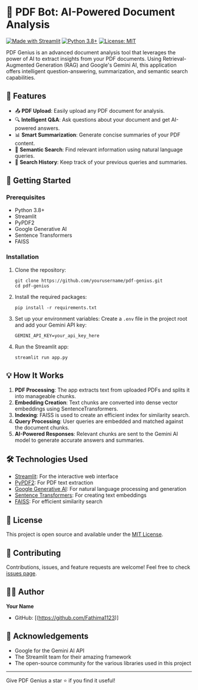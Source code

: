# 🤖 PDF Bot: AI-Powered Document Analysis

[![Made with Streamlit](https://img.shields.io/badge/Made%20with-Streamlit-1CB0F5.svg)](https://streamlit.io/)
[![Python 3.8+](https://img.shields.io/badge/python-3.8+-blue.svg)](https://www.python.org/downloads/release/python-380/)
[![License: MIT](https://img.shields.io/badge/License-MIT-yellow.svg)](https://opensource.org/licenses/MIT)

PDF Genius is an advanced document analysis tool that leverages the power of AI to extract insights from your PDF documents. Using Retrieval-Augmented Generation (RAG) and Google's Gemini AI, this application offers intelligent question-answering, summarization, and semantic search capabilities.

## 🌟 Features

- 📤 **PDF Upload**: Easily upload any PDF document for analysis.
- 🔍 **Intelligent Q&A**: Ask questions about your document and get AI-powered answers.
- 📊 **Smart Summarization**: Generate concise summaries of your PDF content.
- 🔎 **Semantic Search**: Find relevant information using natural language queries.
- 📜 **Search History**: Keep track of your previous queries and summaries.

## 🚀 Getting Started

### Prerequisites

- Python 3.8+
- Streamlit
- PyPDF2
- Google Generative AI
- Sentence Transformers
- FAISS

### Installation

1. Clone the repository:
   ```
   git clone https://github.com/yourusername/pdf-genius.git
   cd pdf-genius
   ```

2. Install the required packages:
   ```
   pip install -r requirements.txt
   ```

3. Set up your environment variables:
   Create a `.env` file in the project root and add your Gemini API key:
   ```
   GEMINI_API_KEY=your_api_key_here
   ```

4. Run the Streamlit app:
   ```
   streamlit run app.py
   ```

## 💡 How It Works

1. **PDF Processing**: The app extracts text from uploaded PDFs and splits it into manageable chunks.
2. **Embedding Creation**: Text chunks are converted into dense vector embeddings using SentenceTransformers.
3. **Indexing**: FAISS is used to create an efficient index for similarity search.
4. **Query Processing**: User queries are embedded and matched against the document chunks.
5. **AI-Powered Responses**: Relevant chunks are sent to the Gemini AI model to generate accurate answers and summaries.

## 🛠️ Technologies Used

- [Streamlit](https://streamlit.io/): For the interactive web interface
- [PyPDF2](https://pypdf2.readthedocs.io/): For PDF text extraction
- [Google Generative AI](https://ai.google/): For natural language processing and generation
- [Sentence Transformers](https://www.sbert.net/): For creating text embeddings
- [FAISS](https://github.com/facebookresearch/faiss): For efficient similarity search

## 📄 License

This project is open source and available under the [MIT License](LICENSE).

## 🤝 Contributing

Contributions, issues, and feature requests are welcome! Feel free to check [issues page](https://github.com/yourusername/pdf-genius/issues).

## 👨‍💻 Author

**Your Name**

- GitHub: [(https://github.com/Fathima1123)]
  


## 🙏 Acknowledgements

- Google for the Gemini AI API
- The Streamlit team for their amazing framework
- The open-source community for the various libraries used in this project

---

Give PDF Genius a star ⭐️ if you find it useful!
